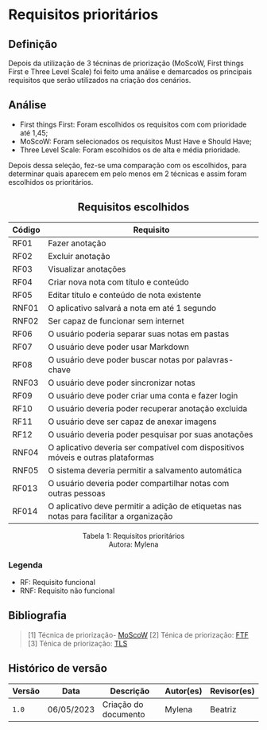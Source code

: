 # Requisitos prioritários

## Definição

Depois da utilização de 3 técninas de priorização (MoScoW, First things First e Three Level Scale) foi feito uma análise e demarcados os principais requisitos que serão utilizados na criação dos cenários. 

## Análise

- First things First: Foram escolhidos os requisitos com com prioridade até 1,45;
- MoScoW: Foram selecionados os requisitos Must Have e Should Have;
- Three Level Scale: Foram escolhidos os de alta e média prioridade.

Depois dessa seleção, fez-se uma comparação com os escolhidos, para determinar quais aparecem em pelo menos em 2 técnicas e assim foram escolhidos os prioritários.

<center>

## Requisitos escolhidos


|**Código**|                                  **Requisito**                                           |
|----------|------------------------------------------------------------------------------------------|
|  RF01    | Fazer anotação                                                                           |
|  RF02    | Excluir anotação                                                                         |
|  RF03    | Visualizar anotações                                                                     |
|  RF04    | Criar nova nota com título e conteúdo                                                    |
|  RF05    | Editar título e conteúdo de nota existente                                               |
|  RNF01   | O aplicativo salvará a nota em até 1 segundo                                             |
|  RNF02   | Ser capaz de funcionar sem internet                                                      |
|  RF06    | O usuário poderia separar suas notas em pastas                                           |
|  RF07    | O usuário deve poder usar Markdown                                                       |
|  RF08    | O usuário deve poder buscar notas por palavras-chave                                     |
|  RNF03   | O usuário deve poder sincronizar notas                                                   |
|  RF09    | O usuário deve poder criar uma conta e fazer login                                       |
|  RF10    | O usuário deveria poder recuperar anotação excluida                                      |
|  RF11    | O usuário deve ser capaz de anexar imagens                                               |
|  RF12    | O usuário deveria poder pesquisar por suas anotações                                     |
|  RNF04   | O aplicativo deveria ser compatível com dispositivos móveis e outras plataformas         |
|  RNF05   | O sistema deveria permitir a salvamento automática                                       |
|  RF013   |  O usuário deveria poder compartilhar notas com outras pessoas                           |
|  RF014   | O aplicativo deve permitir a adição de etiquetas nas notas para facilitar a organização  |

</center>

<p align="center"> Tabela 1: Requisitos prioritários <br>  Autora: Mylena </p>

### Legenda
- RF: Requisito funcional
- RNF: Requisito não funcional

## Bibliografia

> [1] Técnica de priorização- [MoScoW](https://requisitos-de-software.github.io/2023.1-Simplenote/elicitacao/Prioriza%C3%A7%C3%A3o/MoScoW/)
> [2] Ténica de priorização: [FTF](https://requisitos-de-software.github.io/2023.1-Simplenote/elicitacao/Prioriza%C3%A7%C3%A3o/FirstthingsFirst/)
> [3] Ténica de priorização: [TLS](https://requisitos-de-software.github.io/2023.1-Simplenote/elicitacao/Prioriza%C3%A7%C3%A3o/ThreeLevelScale/)


## Histórico de versão
| Versão | Data       | Descrição                     | Autor(es)             | Revisor(es) |
| ------ | ---------- | ----------------------------- | --------------------- | ----------- |
| `1.0`  |06/05/2023  | Criação do documento          | Mylena                | Beatriz     |


